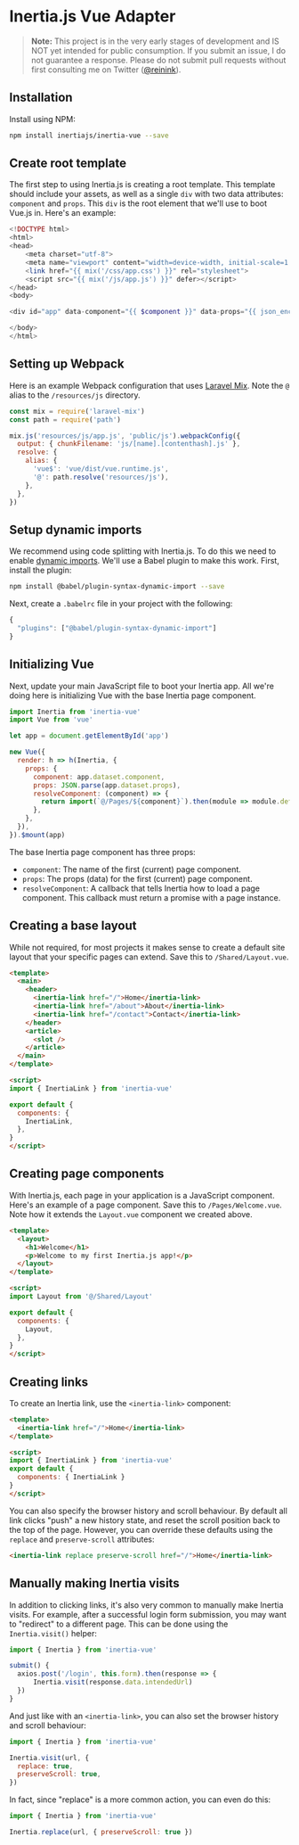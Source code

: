 # Inertia.js Vue Adapter

> **Note:** This project is in the very early stages of development and IS NOT yet intended for public consumption. If you submit an issue, I do not guarantee a response. Please do not submit pull requests without first consulting me on Twitter ([@reinink](https://twitter.com/reinink)).

## Installation

Install using NPM:

~~~sh
npm install inertiajs/inertia-vue --save
~~~

## Create root template

The first step to using Inertia.js is creating a root template. This template should include your assets, as well as a single `div` with two data attributes: `component` and `props`. This `div` is the root element that we'll use to boot Vue.js in. Here's an example:

~~~php
<!DOCTYPE html>
<html>
<head>
    <meta charset="utf-8">
    <meta name="viewport" content="width=device-width, initial-scale=1.0, maximum-scale=1.0">
    <link href="{{ mix('/css/app.css') }}" rel="stylesheet">
    <script src="{{ mix('/js/app.js') }}" defer></script>
</head>
<body>

<div id="app" data-component="{{ $component }}" data-props="{{ json_encode($props, JSON_FORCE_OBJECT) }}"></div>

</body>
</html>
~~~

## Setting up Webpack

Here is an example Webpack configuration that uses [Laravel Mix](https://github.com/JeffreyWay/laravel-mix). Note the `@` alias to the `/resources/js` directory.

~~~js
const mix = require('laravel-mix')
const path = require('path')

mix.js('resources/js/app.js', 'public/js').webpackConfig({
  output: { chunkFilename: 'js/[name].[contenthash].js' },
  resolve: {
    alias: {
      'vue$': 'vue/dist/vue.runtime.js',
      '@': path.resolve('resources/js'),
    },
  },
})
~~~

## Setup dynamic imports

We recommend using code splitting with Inertia.js. To do this we need to enable [dynamic imports](https://github.com/tc39/proposal-dynamic-import). We'll use a Babel plugin to make this work. First, install the plugin:

~~~sh
npm install @babel/plugin-syntax-dynamic-import --save
~~~

Next, create a `.babelrc` file in your project with the following:

~~~js
{
  "plugins": ["@babel/plugin-syntax-dynamic-import"]
}
~~~

## Initializing Vue

Next, update your main JavaScript file to boot your Inertia app. All we're doing here is initializing Vue with the base Inertia page component.

~~~js
import Inertia from 'inertia-vue'
import Vue from 'vue'

let app = document.getElementById('app')

new Vue({
  render: h => h(Inertia, {
    props: {
      component: app.dataset.component,
      props: JSON.parse(app.dataset.props),
      resolveComponent: (component) => {
        return import(`@/Pages/${component}`).then(module => module.default)
      },
    },
  }),
}).$mount(app)
~~~

The base Inertia page component has three props:

- `component`: The name of the first (current) page component.
- `props`: The props (data) for the first (current) page component.
- `resolveComponent`: A callback that tells Inertia how to load a page component. This callback must return a promise with a page instance.

## Creating a base layout

While not required, for most projects it makes sense to create a default site layout that your specific pages can extend. Save this to `/Shared/Layout.vue`.

~~~html
<template>
  <main>
    <header>
      <inertia-link href="/">Home</inertia-link>
      <inertia-link href="/about">About</inertia-link>
      <inertia-link href="/contact">Contact</inertia-link>
    </header>
    <article>
      <slot />
    </article>
  </main>
</template>

<script>
import { InertiaLink } from 'inertia-vue'

export default {
  components: {
    InertiaLink,
  },
}
</script>
~~~

## Creating page components

With Inertia.js, each page in your application is a JavaScript component. Here's an example of a page component. Save this to `/Pages/Welcome.vue`. Note how it extends the `Layout.vue` component we created above.

~~~html
<template>
  <layout>
    <h1>Welcome</h1>
    <p>Welcome to my first Inertia.js app!</p>
  </layout>
</template>

<script>
import Layout from '@/Shared/Layout'

export default {
  components: {
    Layout,
  },
}
</script>
~~~

## Creating links

To create an Inertia link, use the `<inertia-link>` component:

~~~html
<template>
  <inertia-link href="/">Home</inertia-link>
</template>

<script>
import { InertiaLink } from 'inertia-vue'
export default {
  components: { InertiaLink }
}
</script>
~~~

You can also specify the browser history and scroll behaviour. By default all link clicks "push" a new history state, and reset the scroll position back to the top of the page. However, you can override these defaults using the `replace` and `preserve-scroll` attributes:

~~~html
<inertia-link replace preserve-scroll href="/">Home</inertia-link>
~~~

## Manually making Inertia visits

In addition to clicking links, it's also very common to manually make Inertia visits. For example, after a successful login form submission, you may want to "redirect" to a different page. This can be done using the `Inertia.visit()` helper:

~~~js
import { Inertia } from 'inertia-vue'

submit() {
  axios.post('/login', this.form).then(response => {
      Inertia.visit(response.data.intendedUrl)
  })
}
~~~

And just like with an `<inertia-link>`, you can also set the browser history and scroll behaviour:

~~~js
import { Inertia } from 'inertia-vue'

Inertia.visit(url, {
  replace: true,
  preserveScroll: true,
})
~~~

In fact, since "replace" is a more common action, you can even do this:

~~~js
import { Inertia } from 'inertia-vue'

Inertia.replace(url, { preserveScroll: true })
~~~
